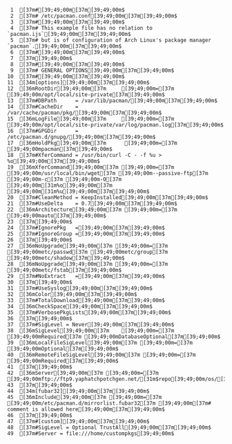      1	[37m#[39;49;00m[37m[39;49;00m$
     2	[37m# /etc/pacman.conf[39;49;00m[37m[39;49;00m$
     3	[37m#[39;49;00m[37m[39;49;00m$
     4	[37m# This example file has no relation to `pacman.ijs`[39;49;00m[37m[39;49;00m$
     5	[37m# but is of configuration of Arch Linux's package manager `pacman`.[39;49;00m[37m[39;49;00m$
     6	[37m#[39;49;00m[37m[39;49;00m$
     7	[37m[39;49;00m$
     8	[37m#[39;49;00m[37m[39;49;00m$
     9	[37m# GENERAL OPTIONS[39;49;00m[37m[39;49;00m$
    10	[37m#[39;49;00m[37m[39;49;00m$
    11	[34m[options][39;49;00m[37m[39;49;00m$
    12	[36mRootDir[39;49;00m[37m     [39;49;00m=[37m [39;49;00m/opt/local/site-private[37m[39;49;00m$
    13	[37m#DBPath      = /var/lib/pacman/[39;49;00m[37m[39;49;00m$
    14	[37m#CacheDir    = /var/cache/pacman/pkg/[39;49;00m[37m[39;49;00m$
    15	[36mLogFile[39;49;00m[37m     [39;49;00m=[37m [39;49;00m/opt/local/site-private/var/log/pacman.log[37m[39;49;00m$
    16	[37m#GPGDir      = /etc/pacman.d/gnupg/[39;49;00m[37m[39;49;00m$
    17	[36mHoldPkg[39;49;00m[37m      [39;49;00m=[37m [39;49;00mpacman[37m[39;49;00m$
    18	[37m#XferCommand = /usr/bin/curl -C - -f %u > %o[39;49;00m[37m[39;49;00m$
    19	[36mXferCommand[39;49;00m[37m [39;49;00m=[37m [39;49;00m/usr/local/bin/wget[37m [39;49;00m--passive-ftp[37m [39;49;00m-c[37m [39;49;00m-O[37m [39;49;00m[31m%o[39;49;00m[37m [39;49;00m[31m%u[39;49;00m[37m[39;49;00m$
    20	[37m#CleanMethod = KeepInstalled[39;49;00m[37m[39;49;00m$
    21	[37m#UseDelta    = 0.7[39;49;00m[37m[39;49;00m$
    22	[36mArchitecture[39;49;00m[37m [39;49;00m=[37m [39;49;00mauto[37m[39;49;00m$
    23	[37m[39;49;00m$
    24	[37m#IgnorePkg   =[39;49;00m[37m[39;49;00m$
    25	[37m#IgnoreGroup =[39;49;00m[37m[39;49;00m$
    26	[37m[39;49;00m$
    27	[36mNoUpgrade[39;49;00m[37m [39;49;00m=[37m [39;49;00metc/passwd[37m [39;49;00metc/group[37m [39;49;00metc/shadow[37m[39;49;00m$
    28	[36mNoUpgrade[39;49;00m[37m [39;49;00m=[37m [39;49;00metc/fstab[37m[39;49;00m$
    29	[37m#NoExtract   =[39;49;00m[37m[39;49;00m$
    30	[37m[39;49;00m$
    31	[37m#UseSyslog[39;49;00m[37m[39;49;00m$
    32	[36mColor[39;49;00m[37m[39;49;00m$
    33	[37m#TotalDownload[39;49;00m[37m[39;49;00m$
    34	[36mCheckSpace[39;49;00m[37m[39;49;00m$
    35	[37m#VerbosePkgLists[39;49;00m[37m[39;49;00m$
    36	[37m[39;49;00m$
    37	[37m#SigLevel = Never[39;49;00m[37m[39;49;00m$
    38	[36mSigLevel[39;49;00m[37m    [39;49;00m=[37m [39;49;00mRequired[37m [39;49;00mDatabaseOptional[37m[39;49;00m$
    39	[36mLocalFileSigLevel[39;49;00m[37m [39;49;00m=[37m [39;49;00mOptional[37m[39;49;00m$
    40	[36mRemoteFileSigLevel[39;49;00m[37m [39;49;00m=[37m [39;49;00mRequired[37m[39;49;00m$
    41	[37m[39;49;00m$
    42	[36mServer[39;49;00m[37m [39;49;00m=[37m [39;49;00mftp://ftp9.yaphatchpotchgen.net/[31m$repo[39;49;00m/os/[31m$arch[39;49;00m[37m[39;49;00m$
    43	[37m[39;49;00m$
    44	[34m[fubar32][39;49;00m[37m[39;49;00m$
    45	[36mInclude[39;49;00m[37m [39;49;00m=[37m [39;49;00m/etc/pacman.d/mirrorlist.fubar32[37m [39;49;00m[37m# comment is allowed here[39;49;00m[37m[39;49;00m$
    46	[37m[39;49;00m$
    47	[37m#[custom][39;49;00m[37m[39;49;00m$
    48	[37m#SigLevel = Optional TrustAll[39;49;00m[37m[39;49;00m$
    49	[37m#Server = file:///home/custompkgs[39;49;00m$

